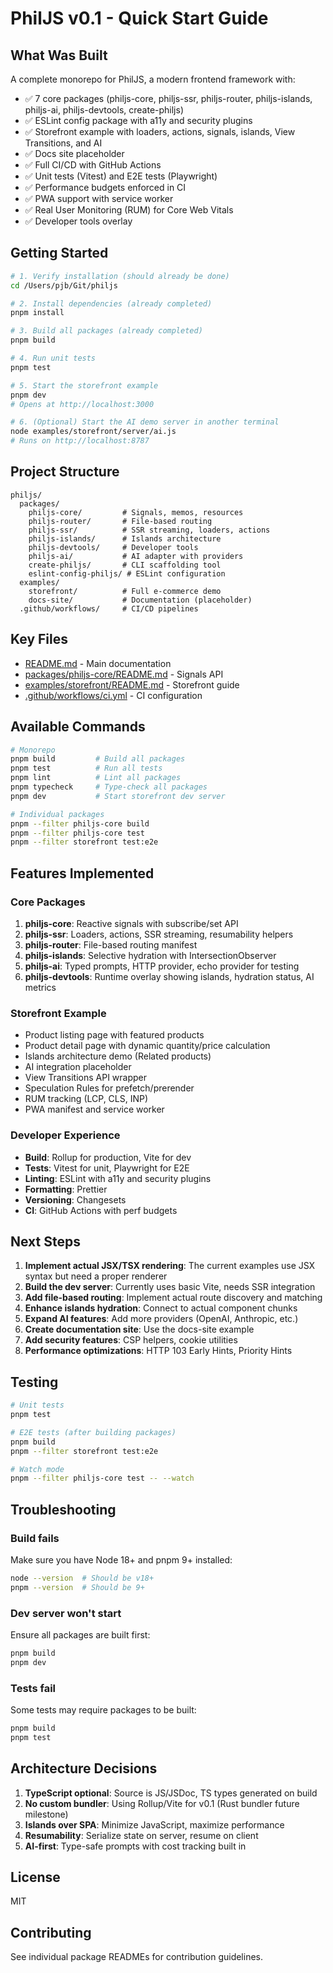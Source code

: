 # PhilJS v0.1 - Quick Start Guide

## What Was Built

A complete monorepo for PhilJS, a modern frontend framework with:

- ✅ 7 core packages (philjs-core, philjs-ssr, philjs-router, philjs-islands, philjs-ai, philjs-devtools, create-philjs)
- ✅ ESLint config package with a11y and security plugins
- ✅ Storefront example with loaders, actions, signals, islands, View Transitions, and AI
- ✅ Docs site placeholder
- ✅ Full CI/CD with GitHub Actions
- ✅ Unit tests (Vitest) and E2E tests (Playwright)
- ✅ Performance budgets enforced in CI
- ✅ PWA support with service worker
- ✅ Real User Monitoring (RUM) for Core Web Vitals
- ✅ Developer tools overlay

## Getting Started

```bash
# 1. Verify installation (should already be done)
cd /Users/pjb/Git/philjs

# 2. Install dependencies (already completed)
pnpm install

# 3. Build all packages (already completed)
pnpm build

# 4. Run unit tests
pnpm test

# 5. Start the storefront example
pnpm dev
# Opens at http://localhost:3000

# 6. (Optional) Start the AI demo server in another terminal
node examples/storefront/server/ai.js
# Runs on http://localhost:8787
```

## Project Structure

```
philjs/
  packages/
    philjs-core/         # Signals, memos, resources
    philjs-router/       # File-based routing
    philjs-ssr/          # SSR streaming, loaders, actions
    philjs-islands/      # Islands architecture
    philjs-devtools/     # Developer tools
    philjs-ai/           # AI adapter with providers
    create-philjs/       # CLI scaffolding tool
    eslint-config-philjs/ # ESLint configuration
  examples/
    storefront/          # Full e-commerce demo
    docs-site/           # Documentation (placeholder)
  .github/workflows/     # CI/CD pipelines
```

## Key Files

- [README.md](README.md) - Main documentation
- [packages/philjs-core/README.md](packages/philjs-core/README.md) - Signals API
- [examples/storefront/README.md](examples/storefront/README.md) - Storefront guide
- [.github/workflows/ci.yml](.github/workflows/ci.yml) - CI configuration

## Available Commands

```bash
# Monorepo
pnpm build         # Build all packages
pnpm test          # Run all tests
pnpm lint          # Lint all packages
pnpm typecheck     # Type-check all packages
pnpm dev           # Start storefront dev server

# Individual packages
pnpm --filter philjs-core build
pnpm --filter philjs-core test
pnpm --filter storefront test:e2e
```

## Features Implemented

### Core Packages

1. **philjs-core**: Reactive signals with subscribe/set API
2. **philjs-ssr**: Loaders, actions, SSR streaming, resumability helpers
3. **philjs-router**: File-based routing manifest
4. **philjs-islands**: Selective hydration with IntersectionObserver
5. **philjs-ai**: Typed prompts, HTTP provider, echo provider for testing
6. **philjs-devtools**: Runtime overlay showing islands, hydration status, AI metrics

### Storefront Example

- Product listing page with featured products
- Product detail page with dynamic quantity/price calculation
- Islands architecture demo (Related products)
- AI integration placeholder
- View Transitions API wrapper
- Speculation Rules for prefetch/prerender
- RUM tracking (LCP, CLS, INP)
- PWA manifest and service worker

### Developer Experience

- **Build**: Rollup for production, Vite for dev
- **Tests**: Vitest for unit, Playwright for E2E
- **Linting**: ESLint with a11y and security plugins
- **Formatting**: Prettier
- **Versioning**: Changesets
- **CI**: GitHub Actions with perf budgets

## Next Steps

1. **Implement actual JSX/TSX rendering**: The current examples use JSX syntax but need a proper renderer
2. **Build the dev server**: Currently uses basic Vite, needs SSR integration
3. **Add file-based routing**: Implement actual route discovery and matching
4. **Enhance islands hydration**: Connect to actual component chunks
5. **Expand AI features**: Add more providers (OpenAI, Anthropic, etc.)
6. **Create documentation site**: Use the docs-site example
7. **Add security features**: CSP helpers, cookie utilities
8. **Performance optimizations**: HTTP 103 Early Hints, Priority Hints

## Testing

```bash
# Unit tests
pnpm test

# E2E tests (after building packages)
pnpm build
pnpm --filter storefront test:e2e

# Watch mode
pnpm --filter philjs-core test -- --watch
```

## Troubleshooting

### Build fails

Make sure you have Node 18+ and pnpm 9+ installed:

```bash
node --version  # Should be v18+
pnpm --version  # Should be 9+
```

### Dev server won't start

Ensure all packages are built first:

```bash
pnpm build
pnpm dev
```

### Tests fail

Some tests may require packages to be built:

```bash
pnpm build
pnpm test
```

## Architecture Decisions

1. **TypeScript optional**: Source is JS/JSDoc, TS types generated on build
2. **No custom bundler**: Using Rollup/Vite for v0.1 (Rust bundler future milestone)
3. **Islands over SPA**: Minimize JavaScript, maximize performance
4. **Resumability**: Serialize state on server, resume on client
5. **AI-first**: Type-safe prompts with cost tracking built in

## License

MIT

## Contributing

See individual package READMEs for contribution guidelines.
